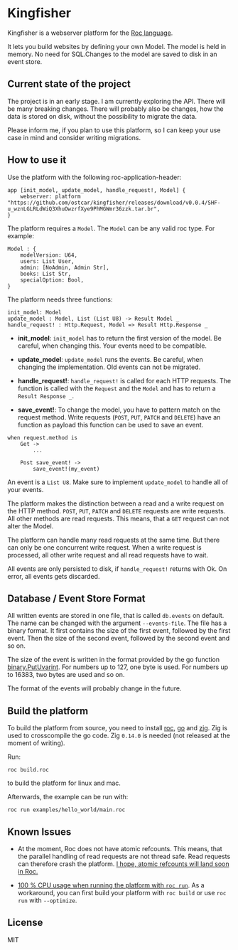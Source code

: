 # Kingfisher

Kingfisher is a webserver platform for the [Roc
language](https://www.roc-lang.org/).

It lets you build websites by defining your own Model. The model is held in
memory. No need for SQL.Changes to the model are saved to disk in an event store.


## Current state of the project

The project is in an early stage. I am currently exploring the API. There will
be many breaking changes. There will probably also be changes, how the data is
stored on disk, without the possibility to migrate the data.

Please inform me, if you plan to use this platform, so I can keep your use case
in mind and consider writing migrations.


## How to use it

Use the platform with the following roc-application-header:

```roc
app [init_model, update_model, handle_request!, Model] {
    webserver: platform "https://github.com/ostcar/kingfisher/releases/download/v0.0.4/SHF-u_wznLGLRLdWiQ3XhuOwzrfXye9PhMGWmr36zzk.tar.br",
}
```

The platform requires a `Model`. The `Model` can be any valid roc type. For
example:

```roc
Model : {
    modelVersion: U64,
    users: List User,
    admin: [NoAdmin, Admin Str],
    books: List Str,
    specialOption: Bool,
}
```

The platform needs three functions:

```roc
init_model: Model
update_model : Model, List (List U8) -> Result Model _
handle_request! : Http.Request, Model => Result Http.Response _
```

* **init_model**: `init_model` has to return the first version of the model. Be
careful, when changing this. Your events need to be compatible.

* **update_model**: `update_model` runs the events. Be careful, when changing
the implementation. Old events can not be migrated.

* **handle_request!**: `handle_request!` is called for each HTTP requests.
The function is called with the `Request` and the `Model` and has to return
a `Result Response _`.

* **save_event!**: To change the model, you have to pattern match on the request
method. Write requests (`POST`, `PUT`, `PATCH` and `DELETE`) have an function as
payload this function can be used to save an event.

```roc
when request.method is
    Get ->
        ...

    Post save_event! ->
        save_event!(my_event)
```

An event is a `List U8`. Make sure to implement `update_model` to handle all of
your events.

The platform makes the distinction between a read and a write request on the
HTTP method. `POST`, `PUT`, `PATCH` and `DELETE` requests are write requests.
All other methods are read requests. This means, that a `GET` request can not
alter the Model.

The platform can handle many read requests at the same time. But there can only
be one concurrent write request. When a write request is processed, all other
write request and all read requests have to wait.

All events are only persisted to disk, if `handle_request!` returns with Ok. On
error, all events gets discarded.


## Database / Event Store Format

All written events are stored in one file, that is called `db.events` on
default. The name can be changed with the argument `--events-file`. The file has
a binary format. It first contains the size of the first event, followed by the
first event. Then the size of the second event, followed by the second event and
so on.

The size of the event is written in the format provided by the go function
[binary.PutUvarint](https://pkg.go.dev/encoding/binary#PutUvarint). For numbers
up to 127, one byte is used. For numbers up to 16383, two bytes are used and so
on.

The format of the events will probably change in the future.


## Build the platform

To build the platform from source, you need to install
[roc](https://www.roc-lang.org/install), [go](https://go.dev/dl/) and
[zig](https://ziglang.org/learn/getting-started/#installing-zig). Zig is used to
crosscompile the go code. Zig `0.14.0` is needed (not released at the moment of
writing).

Run:

    roc build.roc

to build the platform for linux and mac.

Afterwards, the example can be run with:

    roc run examples/hello_world/main.roc


## Known Issues

* At the moment, Roc does not have atomic refcounts. This means, that the
parallel handling of read requests are not thread safe. Read requests can
therefore crash the platform. [I hope, atomic refcounts will land soon in
Roc.](https://roc.zulipchat.com/#narrow/channel/395097-compiler-development/topic/simplify.20refcounting)

* [100 % CPU usage when running the platform with `roc
run`](https://roc.zulipchat.com/#narrow/channel/302903-platform-development/topic/100.20.25.20CPU.20when.20calling.20.60roc.20run.60.20on.20a.20go.20platform).
As a workaround, you can first build your platform with `roc build` or use `roc
run` with `--optimize`.


## License

MIT
